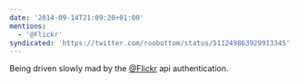 ```yaml
---
date: '2014-09-14T21:09:20+01:00'
mentions:
  - '@Flickr'
syndicated: 'https://twitter.com/roobottom/status/511249863929913345'
---
```

Being driven slowly mad by the [@Flickr](https://twitter.com/@Flickr) api authentication.
